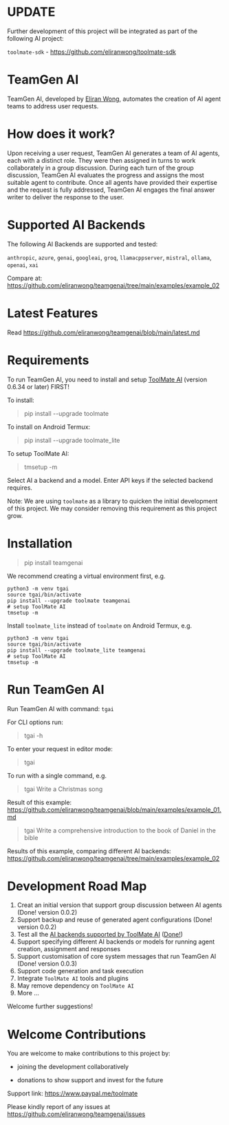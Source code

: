 # UPDATE

Further development of this project will be integrated as part of the following AI project:

`toolmate-sdk` - https://github.com/eliranwong/toolmate-sdk

# TeamGen AI

TeamGen AI, developed by [Eliran Wong](https://github.com/eliranwong), automates the creation of AI agent teams to address user requests.

# How does it work?

Upon receiving a user request, TeamGen AI generates a team of AI agents, each with a distinct role. They were then assigned in turns to work collaborately in
a group discussion. During each turn of the group discussion, TeamGen AI evaluates the progress and assigns the most suitable agent to contribute. Once all agents have provided their expertise and the request is fully addressed, TeamGen AI engages the final answer writer to deliver the response to the user.

# Supported AI Backends

The following AI Backends are supported and tested:

`anthropic`, `azure`, `genai`, `googleai`, `groq`, `llamacppserver`, `mistral`, `ollama`, `openai`, `xai`

Compare at: https://github.com/eliranwong/teamgenai/tree/main/examples/example_02

# Latest Features

Read https://github.com/eliranwong/teamgenai/blob/main/latest.md

# Requirements

To run TeamGen AI, you need to install and setup [ToolMate AI](https://github.com/eliranwong/toolmate) (version 0.6.34 or later) FIRST!

To install:

> pip install --upgrade toolmate

To install on Android Termux:

> pip install --upgrade toolmate_lite

To setup ToolMate AI:

> tmsetup -m

Select AI a backend and a model. Enter API keys if the selected backend requires.

Note: We are using `toolmate` as a library to quicken the initial development of this project. We may consider removing this requirement as this project grow.

# Installation

> pip install teamgenai

We recommend creating a virtual environment first, e.g.

```
python3 -m venv tgai
source tgai/bin/activate
pip install --upgrade toolmate teamgenai
# setup ToolMate AI
tmsetup -m
```

Install `toolmate_lite` instead of `toolmate` on Android Termux, e.g.

```
python3 -m venv tgai
source tgai/bin/activate
pip install --upgrade toolmate_lite teamgenai
# setup ToolMate AI
tmsetup -m
```

# Run TeamGen AI

Run TeamGen AI with command: `tgai` 

For CLI options run:

> tgai -h

To enter your request in editor mode:

> tgai

To run with a single command, e.g.

> tgai Write a Christmas song

Result of this example: https://github.com/eliranwong/teamgenai/blob/main/examples/example_01.md

> tgai Write a comprehensive introduction to the book of Daniel in the bible

Results of this example, comparing different AI backends: https://github.com/eliranwong/teamgenai/tree/main/examples/example_02

# Development Road Map

1. Creat an initial version that support group discussion between AI agents (Done! version 0.0.2)
2. Support backup and reuse of generated agent configurations (Done! version 0.0.2)
3. Test all the [AI backends supported by ToolMate AI](https://github.com/eliranwong/toolmate#ai-backends-and-models) ([Done!](https://github.com/eliranwong/teamgenai/tree/main/examples/example_02))
4. Support specifying different AI backends or models for running agent creation, assignment and responses
5. Support customisation of core system messages that run TeamGen AI (Done! version 0.0.3)
6. Support code generation and task execution
7. Integrate `ToolMate AI` tools and plugins
8. May remove dependency on `ToolMate AI`
9. More ...

Welcome further suggestions!

# Welcome Contributions

You are welcome to make contributions to this project by:

* joining the development collaboratively

* donations to show support and invest for the future

Support link: https://www.paypal.me/toolmate

Please kindly report of any issues at https://github.com/eliranwong/teamgenai/issues